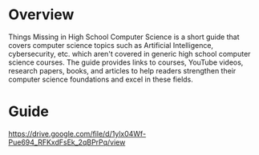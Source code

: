 # Overview
Things Missing in High School Computer Science is a short guide that covers computer science topics such as Artificial Intelligence, cybersecurity, etc. which aren't covered in generic high school computer science courses. The guide provides links to courses, YouTube videos, research papers, books, and articles to help readers strengthen their computer science foundations and excel in these fields.
# Guide
https://drive.google.com/file/d/1ylx04Wf-Pue694_RFKxdFsEk_2qBPrPq/view
